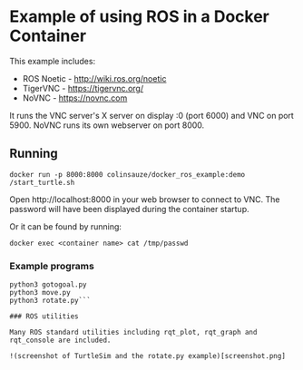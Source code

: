 # Example of using ROS in a Docker Container

This example includes:

* ROS Noetic - http://wiki.ros.org/noetic
* TigerVNC - https://tigervnc.org/
* NoVNC - https://novnc.com

It runs the VNC server's X server on display :0 (port 6000) and VNC on port 5900. NoVNC runs its own webserver on port 8000.


## Running

```docker run -p 8000:8000 colinsauze/docker_ros_example:demo /start_turtle.sh```

Open http://localhost:8000 in your web browser to connect to VNC. The password will have been displayed during the container startup.

Or it can be found by running:

```docker exec <container name> cat /tmp/passwd```

### Example programs

```cd /root/turtlesim_cleaner/src 
python3 gotogoal.py
python3 move.py
python3 rotate.py```

### ROS utilities

Many ROS standard utilities including rqt_plot, rqt_graph and rqt_console are included. 

!(screenshot of TurtleSim and the rotate.py example)[screenshot.png]








